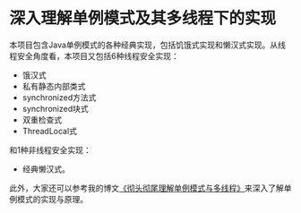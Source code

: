 # 深入理解单例模式及其多线程下的实现

本项目包含Java单例模式的各种经典实现，包括饥饿式实现和懒汉式实现。从线程安全角度看，本项目又包括6种线程安全实现：
 - 饿汉式
 -  私有静态内部类式
 -  synchronized方法式
 -  synchronized块式
 -  双重检查式
 -  ThreadLocal式
 
 和1种非线程安全实现：

 -  经典懒汉式。 
 
 此外，大家还可以参考我的博文[《彻头彻尾理解单例模式与多线程》](http://blog.csdn.net/justloveyou_/article/details/64127789)来深入了解单例模式的实现与原理。
